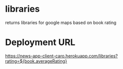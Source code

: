 # libraries
returns libraries for google maps based on book rating
# Deployment URL
https://news-app-client-caro.herokuapp.com/libraries?rating=${book.averageRating}
